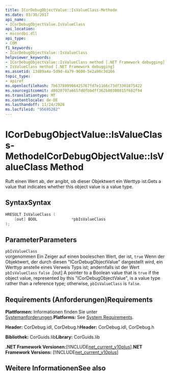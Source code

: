 ```yaml
---
title: ICorDebugObjectValue::IsValueClass-Methode
ms.date: 03/30/2017
api_name:
- ICorDebugObjectValue.IsValueClass
api_location:
- mscordbi.dll
api_type:
- COM
f1_keywords:
- ICorDebugObjectValue::IsValueClass
helpviewer_keywords:
- ICorDebugObjectValue::IsValueClass method [.NET Framework debugging]
- IsValueClass method [.NET Framework debugging]
ms.assetid: 13d89a4a-5d9d-4a79-9600-5e2a98c3d166
topic_type:
- apiref
ms.openlocfilehash: 7b637889986425767fd7e1166c73df3301075422
ms.sourcegitcommit: d8020797a6657d0fbbdff362b80300815f682f94
ms.translationtype: MT
ms.contentlocale: de-DE
ms.lasthandoff: 11/24/2020
ms.locfileid: "95695282"
---
```

# <a name="icordebugobjectvalueisvalueclass-method"></a><span data-ttu-id="6db75-102">ICorDebugObjectValue::IsValueClass-Methode</span><span class="sxs-lookup"><span data-stu-id="6db75-102">ICorDebugObjectValue::IsValueClass Method</span></span>

<span data-ttu-id="6db75-103">Ruft einen Wert ab, der angibt, ob dieser Objektwert ein Werttyp ist.</span><span class="sxs-lookup"><span data-stu-id="6db75-103">Gets a value that indicates whether this object value is a value type.</span></span>  
  
## <a name="syntax"></a><span data-ttu-id="6db75-104">Syntax</span><span class="sxs-lookup"><span data-stu-id="6db75-104">Syntax</span></span>  
  
```cpp  
HRESULT IsValueClass (  
    [out] BOOL               *pbIsValueClass  
);  
```  
  
## <a name="parameters"></a><span data-ttu-id="6db75-105">Parameter</span><span class="sxs-lookup"><span data-stu-id="6db75-105">Parameters</span></span>  

 `pbIsValueClass`  
 <span data-ttu-id="6db75-106">vorgenommen Ein Zeiger auf einen booleschen Wert, der ist, `true` Wenn der Objektwert, der durch diesen "ICorDebugObjectValue" dargestellt wird, ein Werttyp anstelle eines Verweis Typs ist; andernfalls ist der Wert `pbIsValueClass` `false` .</span><span class="sxs-lookup"><span data-stu-id="6db75-106">[out] A pointer to a Boolean value that is `true` if the object value, represented by this "ICorDebugObjectValue", is a value type rather than a reference type; otherwise, `pbIsValueClass` is `false`.</span></span>  
  
## <a name="requirements"></a><span data-ttu-id="6db75-107">Requirements (Anforderungen)</span><span class="sxs-lookup"><span data-stu-id="6db75-107">Requirements</span></span>  

 <span data-ttu-id="6db75-108">**Plattformen:** Informationen finden Sie unter [Systemanforderungen](../../get-started/system-requirements.md).</span><span class="sxs-lookup"><span data-stu-id="6db75-108">**Platforms:** See [System Requirements](../../get-started/system-requirements.md).</span></span>  
  
 <span data-ttu-id="6db75-109">**Header:** CorDebug.idl, CorDebug.h</span><span class="sxs-lookup"><span data-stu-id="6db75-109">**Header:** CorDebug.idl, CorDebug.h</span></span>  
  
 <span data-ttu-id="6db75-110">**Bibliothek:** CorGuids.lib</span><span class="sxs-lookup"><span data-stu-id="6db75-110">**Library:** CorGuids.lib</span></span>  
  
 <span data-ttu-id="6db75-111">**.NET Framework Versionen:**[!INCLUDE[net_current_v10plus](../../../../includes/net-current-v10plus-md.md)]</span><span class="sxs-lookup"><span data-stu-id="6db75-111">**.NET Framework Versions:** [!INCLUDE[net_current_v10plus](../../../../includes/net-current-v10plus-md.md)]</span></span>  
  
## <a name="see-also"></a><span data-ttu-id="6db75-112">Weitere Informationen</span><span class="sxs-lookup"><span data-stu-id="6db75-112">See also</span></span>
